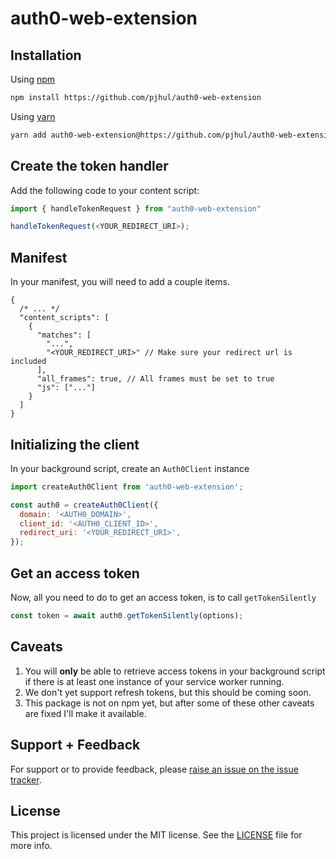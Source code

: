 # auth0-web-extension

## Installation

Using [npm](https://npmjs.org)

```sh
npm install https://github.com/pjhul/auth0-web-extension
```

Using [yarn](https://yarnpkg.com)

```sh
yarn add auth0-web-extension@https://github.com/pjhul/auth0-web-extension
```

## Create the token handler

Add the following code to your content script:

```js
import { handleTokenRequest } from "auth0-web-extension"

handleTokenRequest(<YOUR_REDIRECT_URI>);
```

## Manifest

In your manifest, you will need to add a couple items.

```jsonc
{
  /* ... */
  "content_scripts": [
    {
      "matches": [
        "...",
        "<YOUR_REDIRECT_URI>" // Make sure your redirect url is included
      ],
      "all_frames": true, // All frames must be set to true
      "js": ["..."]
    }
  ]
}
```

## Initializing the client

In your background script, create an `Auth0Client` instance

```js
import createAuth0Client from 'auth0-web-extension';

const auth0 = createAuth0Client({
  domain: '<AUTH0_DOMAIN>',
  client_id: '<AUTH0_CLIENT_ID>',
  redirect_uri: '<YOUR_REDIRECT_URI>',
});
```

## Get an access token

Now, all you need to do to get an access token, is to call `getTokenSilently`

```js
const token = await auth0.getTokenSilently(options);
```

## Caveats

1. You will **only** be able to retrieve access tokens in your background script if there is at least one instance of your service worker running.
2. We don't yet support refresh tokens, but this should be coming soon.
3. This package is not on npm yet, but after some of these other caveats are fixed I'll make it available.

## Support + Feedback

For support or to provide feedback, please [raise an issue on the issue tracker](https://github.com/pjhul/auth0-web-extension/issues).

## License

This project is licensed under the MIT license. See the [LICENSE](https://github.com/pjhul/auth0-web-extension/blob/main/LICENSE) file for more info.
